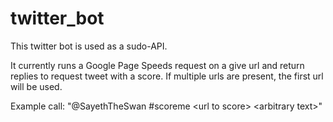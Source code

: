 twitter_bot
===========

This twitter bot is used as a sudo-API.

It currently runs a Google Page Speeds request on a give url and return replies to request tweet with a score.  If multiple urls are present, the first url will be used.

Example call:
"@SayethTheSwan #scoreme \<url to score> \<arbitrary text>"
